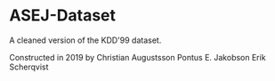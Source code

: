# ASEJ-Dataset
A cleaned version of the KDD'99 dataset.

Constructed in 2019 by
Christian Augustsson
Pontus E. Jakobson
Erik Scherqvist

